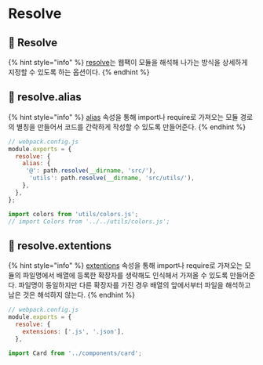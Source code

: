 # Resolve

## 🐇 Resolve

{% hint style="info" %}
[resolve](https://webpack.kr/configuration/resolve/)는 웹팩이 모듈을 해석해 나가는 방식을 상세하게 지정할 수 있도록 하는 옵션이다.&#x20;
{% endhint %}

## 🐇 resolve.alias

{% hint style="info" %}
[alias](https://webpack.kr/configuration/resolve/#resolvealias) 속성을 통해 import나 require로 가져오는 모듈 경로의 별칭을 만들어서 코드를 간략하게 작성할 수 있도록 만들어준다.
{% endhint %}

```javascript
// webpack.config.js
module.exports = {
  resolve: {
    alias: {
     '@': path.resolve(__dirname, 'src/'),
      'utils': path.resolve(__dirname, 'src/utils/'),
    },
  },
};
```

```javascript
import colors from 'utils/colors.js';
// import Colors from '../../utils/colors.js';
```

## 🐇 resolve.extentions

{% hint style="info" %}
[extentions](https://webpack.kr/configuration/resolve/#resolveextensions) 속성을 통해 import나 require로 가져오는 모듈의 파일명에서 배열에 등록한 확장자를 생략해도 인식해서 가져올 수 있도록 만들어준다. 파일명이 동일하지만 다른 확장자를 가진 경우 배열의 앞에서부터 파일을 해석하고 남은 것은 해석하지 않는다.
{% endhint %}

```javascript
// webpack.config.js
module.exports = {
  resolve: {
    extensions: ['.js', '.json'],
  },
```

```javascript
import Card from '../components/card';
```
